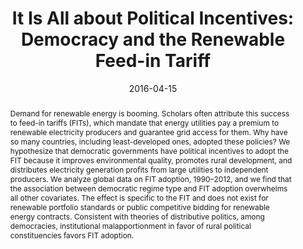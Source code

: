 ---
title: "It Is All about Political Incentives: Democracy and the Renewable Feed-in Tariff"
authors:
- admin
- Johannes Urpelainen

author_notes:
date: "2016-04-15"
doi: ""

# Publication type.
# Accepts a single type but formatted as a YAML list (for Hugo requirements).
# Enter a publication type from the CSL standard.
publication_types: ["article-journal"]

# Publication name and optional abbreviated publication name.
publication: "*Journal of Politics* 78(2): 603-619"

abstract: "Demand for renewable energy is booming. Scholars often attribute this success to feed-in tariffs (FITs), which mandate that energy utilities pay a premium to renewable electricity producers and guarantee grid access for them. Why have so many countries, including least-developed ones, adopted these policies? We hypothesize that democratic governments have political incentives to adopt the FIT because it improves environmental quality, promotes rural development, and distributes electricity generation profits from large utilities to independent producers. We analyze global data on FIT adoption, 1990–2012, and we find that the association between democratic regime type and FIT adoption overwhelms all other covariates. The effect is specific to the FIT and does not exist for renewable portfolio standards or public competitive bidding for renewable energy contracts. Consistent with theories of distributive politics, among democracies, institutional malapportionment in favor of rural political constituencies favors FIT adoption."

featured: true

tags:
- Journal of Politics

# links:
# - name: ""
#   url: ""
url_pdf: https://www.journals.uchicago.edu/doi/abs/10.1086/684791?journalCode=jop
url_code: 
url_dataset: https://dataverse.harvard.edu/dataset.xhtml?persistentId=doi:10.7910/DVN/Q0XAPV
url_poster: ''
url_project: ''
url_slides: ''
url_source: ''
url_video: ''
---
